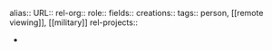 alias::
URL::
rel-org::
role::
fields::
creations:: 
tags:: person, [[remote viewing]], [[military]] 
rel-projects::


-